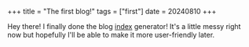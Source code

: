 +++
title = "The first blog!"
tags = ["first"]
date = 20240810
+++

Hey there! I finally done the blog [index](https://funn.is-a.dev/blog) generator! It's a little messy right now but hopefully I'll be able to make it more user-friendly later.
